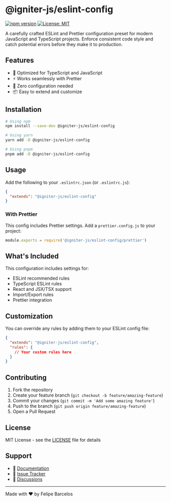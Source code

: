 # @igniter-js/eslint-config

[![npm version](https://badge.fury.io/js/@igniter-js%2Feslint-config.svg)](https://www.npmjs.com/package/@igniter-js/eslint-config)
[![License: MIT](https://img.shields.io/badge/License-MIT-yellow.svg)](https://opensource.org/licenses/MIT)

A carefully crafted ESLint and Prettier configuration preset for modern JavaScript and TypeScript projects. Enforce consistent code style and catch potential errors before they make it to production.

## Features

- 🎯 Optimized for TypeScript and JavaScript
- ⚡ Works seamlessly with Prettier
- 🔧 Zero configuration needed
- 📦 Easy to extend and customize

## Installation

```bash
# Using npm
npm install --save-dev @igniter-js/eslint-config

# Using yarn
yarn add -D @igniter-js/eslint-config

# Using pnpm
pnpm add -D @igniter-js/eslint-config
```

## Usage

Add the following to your `.eslintrc.json` (or `.eslintrc.js`):

```json
{
  "extends": "@igniter-js/eslint-config"
}
```

### With Prettier

This config includes Prettier settings. Add a `prettier.config.js` to your project:

```javascript
module.exports = require('@igniter-js/eslint-config/prettier')
```

## What's Included

This configuration includes settings for:

- ESLint recommended rules
- TypeScript ESLint rules
- React and JSX/TSX support
- Import/Export rules
- Prettier integration

## Customization

You can override any rules by adding them to your ESLint config file:

```json
{
  "extends": "@igniter-js/eslint-config",
  "rules": {
    // Your custom rules here
  }
}
```

## Contributing

1. Fork the repository
2. Create your feature branch (`git checkout -b feature/amazing-feature`)
3. Commit your changes (`git commit -m 'Add some amazing feature'`)
4. Push to the branch (`git push origin feature/amazing-feature`)
5. Open a Pull Request

## License

MIT License - see the [LICENSE](LICENSE) file for details

## Support

- 📝 [Documentation](https://github.com/felipebarcelospro/igniter-eslint-config)
- 🐛 [Issue Tracker](https://github.com/felipebarcelospro/igniter-eslint-config/issues)
- 💬 [Discussions](https://github.com/felipebarcelospro/igniter-eslint-config/discussions)

---

Made with ❤️ by Felipe Barcelos
